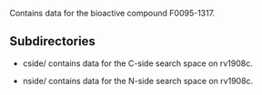 Contains data for the bioactive compound F0095-1317.

## Subdirectories

- cside/ contains data for the C-side search space on rv1908c.

- nside/ contains data for the N-side search space on rv1908c.

